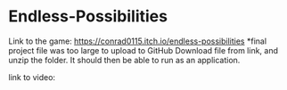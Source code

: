 # Endless-Possibilities

Link to the game: https://conrad0115.itch.io/endless-possibilities
*final project file was too large to upload to GitHub
Download file from link, and unzip the folder. It should then be able to run as an application.


link to video:
